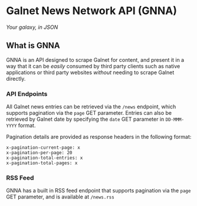 # Galnet News Network API (GNNA)

_Your galaxy, in JSON_

## What is GNNA

GNNA is an API designed to scrape Galnet for content, and present it in a way that it can be _easily_ consumed by third party clients such as native applications or third party websites _without_ needing to scrape Galnet directly.

### API Endpoints

All Galnet news entries can be retrieved via the ```/news``` endpoint, which supports pagination via the ```page``` GET parameter. Entries can also be retrieved by Galnet date by specifying the ```date``` GET parameter in ```DD-MMM-YYYY``` format.

Pagination details are provided as response headers in the following format:

```
x-pagination-current-page: x
x-pagination-per-page: 20
x-pagination-total-entries: x
x-pagination-total-pages: x
```

### RSS Feed

GNNA has a built in RSS feed endpoint that supports pagination via the ```page``` GET parameter, and is available at ```/news.rss```
